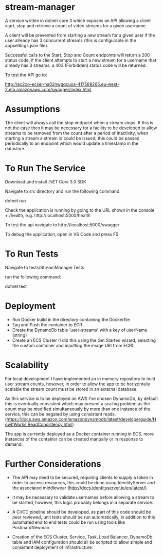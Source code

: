 # stream-manager

A service written in dotnet core 3 which exposes an API allowing a client start, stop and retrieve a count of video streams for a given username.

A client will be prevented from starting a new stream for a given user if the user already has 3 concurrent streams (this is configurable in the appsettings.json file).

Successful calls to the Start, Stop and Count endpoints will return a 200 status code, if the client attempts to start a new stream for a username that already has 3 streams, a 403 (Forbidden) status code will be returned.

To test the API go to:

http://ec2co-ecsel-ha02nwgqcuoa-417588265.eu-west-2.elb.amazonaws.com/swagger/index.html

# Assumptions

The client will always call the stop endpoint when a stream stops. If this is not the case then it may be necessary for a facility to be developed to allow streams to be removed from the count after a period of inactivity, when starting a stream a stream id could be issued, this could be passed periodically to an endpoint which would update a timestamp in the datastore.

# To Run The Service

Download and install .NET Core 3.0 SDK

Navigate to src directory and run the following command:

dotnet run

Check the application is running by going to the URL shown in the console + /health, e.g. http://localhost:5000/health

To test the api navigate to http://localhost:5000/swagger

To debug the application, open in VS Code and press F5

# To Run Tests
Navigate to tests/StreamManager.Tests

run the following command:

dotnet test

# Deployment

- Run Docker build in the directory containing the Dockerfile
- Tag and Push the container to ECR
- Create the DynamoDb table 'user-streams' with a key of userName (string)
- Create an ECS Cluster (I did this using the Get Started wizard, selecting the custom container and inputting the image URI from ECR)


# Scalability
For local development I have implemented an in memory repository to hold user stream counts, however, in order to allow the app to be horizontally scalable the stream count must be stored in an external database.

As this service is to be deployed on AWS I've chosen DynamoDb, by default this is eventually consistent which may present a scaling problem as the count may be modified simultaneously by more than one instance of the service, this can be negated by using consistent reads. (https://docs.aws.amazon.com/amazondynamodb/latest/developerguide/HowItWorks.ReadConsistency.html)

The app is currently deployed as a Docker container running in ECS, more instances of the container can be created manually or in response to demand.

# Further Considerations
- The API may need to be secured, requiring clients to supply a token in order to access resources, this could be done using IdentityServer and the associated middlewear (http://docs.identityserver.io/en/latest/).

- It may be necessary to validate usernames before allowing a stream to be started, however, this logic probably belongs in a separate service.

- A CI/CD pipeline should be developed, as part of this code should be peer reviewed, unit tests should be run automatically, in addition to this automated end to end tests could be run using tools like Postman/Newman.

- Creation of the ECS Cluster, Service, Task, Load Balancer, DynamoDb table and IAM configuration should all be scripted to allow simple and consistent deployment of infrastructure.
